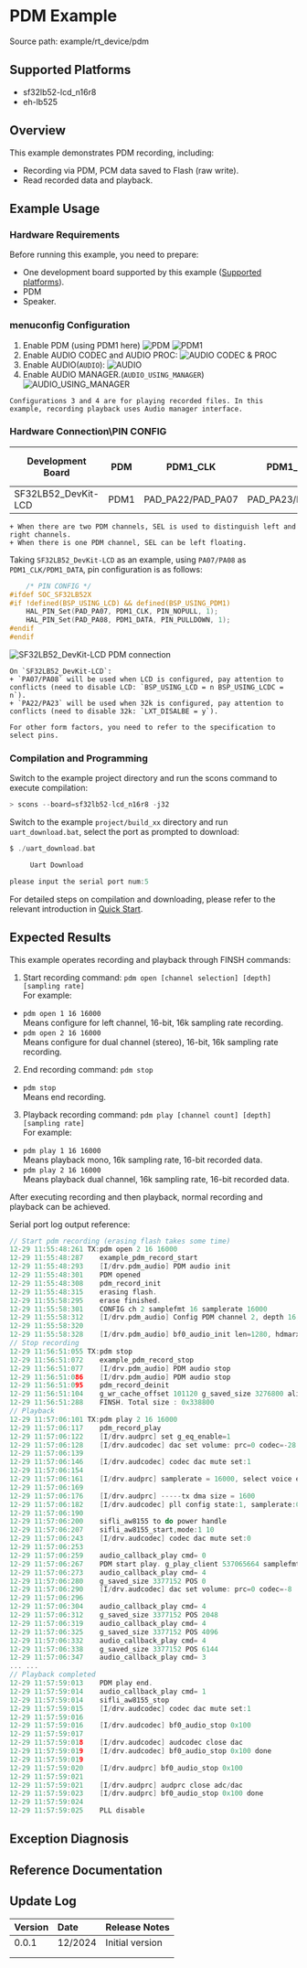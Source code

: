 # PDM Example

Source path: example/rt_device/pdm

## Supported Platforms
<!-- Which boards and chip platforms are supported -->
+ sf32lb52-lcd_n16r8
+ eh-lb525

## Overview
<!-- Example introduction -->
This example demonstrates PDM recording, including:
+ Recording via PDM, PCM data saved to Flash (raw write).
+ Read recorded data and playback.


## Example Usage
<!-- Explain how to use the example, such as which hardware pins to connect to observe waveforms, compilation and flashing can reference related documentation.
For rt_device examples, you also need to list the configuration switches used by this example, such as PWM example using PWM1, which needs to be enabled in the onchip menu -->

### Hardware Requirements
Before running this example, you need to prepare:
+ One development board supported by this example ([Supported platforms](quick_start)).
+ PDM
+ Speaker.

### menuconfig Configuration

1. Enable PDM (using PDM1 here)
![PDM](./assets/mc_pdm_enable.png)
![PDM1](./assets/mc_pdm1_enable.png)
2. Enable AUDIO CODEC and AUDIO PROC:
![AUDIO CODEC & PROC](./assets/mc_audcodec_audprc.png)
3. Enable AUDIO(`AUDIO`):
![AUDIO](./assets/mc_audio.png)
4. Enable AUDIO MANAGER.(`AUDIO_USING_MANAGER`)
![AUDIO_USING_MANAGER](./assets/mc_audio_manager.png)

```{tip}
Configurations 3 and 4 are for playing recorded files. In this example, recording playback uses Audio manager interface.
```  

### Hardware Connection\PIN CONFIG
|Development Board  | PDM       | PDM1_CLK    | PDM1_DATA   |   Power Supply | GND | SEL(left/right channel selection) |
|--------|------------|---------------|-------------------|---|---|---|
|SF32LB52_DevKit-LCD    | PDM1     | PAD_PA22/PAD_PA07    | PAD_PA23/PAD_PA08 |   3.3V | GND | GND/3.3V |

```{tip}
+ When there are two PDM channels, SEL is used to distinguish left and right channels.
+ When there is one PDM channel, SEL can be left floating.
```

Taking `SF32LB52_DevKit-LCD` as an example, using `PA07/PA08` as `PDM1_CLK/PDM1_DATA`, pin configuration is as follows:
```C
    /* PIN CONFIG */
#ifdef SOC_SF32LB52X
#if !defined(BSP_USING_LCD) && defined(BSP_USING_PDM1)
    HAL_PIN_Set(PAD_PA07, PDM1_CLK, PIN_NOPULL, 1);
    HAL_PIN_Set(PAD_PA08, PDM1_DATA, PIN_PULLDOWN, 1);
#endif
#endif
````
![SF32LB52_DevKit-LCD PDM connection](./assets/pdm_hw.png)

```{warning}
On `SF32LB52_DevKit-LCD`:  
+ `PA07/PA08` will be used when LCD is configured, pay attention to conflicts (need to disable LCD: `BSP_USING_LCD = n BSP_USING_LCDC = n`).
+ `PA22/PA23` will be used when 32k is configured, pay attention to conflicts (need to disable 32k: `LXT_DISALBE = y`).  

For other form factors, you need to refer to the specification to select pins.
```


### Compilation and Programming
Switch to the example project directory and run the scons command to execute compilation:
```c
> scons --board=sf32lb52-lcd_n16r8 -j32
```
Switch to the example `project/build_xx` directory and run `uart_download.bat`, select the port as prompted to download:
```c
$ ./uart_download.bat

     Uart Download

please input the serial port num:5
```
For detailed steps on compilation and downloading, please refer to the relevant introduction in [Quick Start](quick_start).

## Expected Results
<!-- Explain the example running results, such as which LEDs will light up, what logs will be printed, so that users can judge whether the example is running normally. The running results can be explained step by step combined with the code -->
This example operates recording and playback through FINSH commands:
1. Start recording command: `pdm open [channel selection] [depth] [sampling rate]`  
For example:
+ `pdm open 1 16 16000`  
Means configure for left channel, 16-bit, 16k sampling rate recording.
+ `pdm open 2 16 16000`  
Means configure for dual channel (stereo), 16-bit, 16k sampling rate recording.

2. End recording command: `pdm stop`
+ `pdm stop`  
Means end recording.

3. Playback recording command: `pdm play [channel count] [depth] [sampling rate]`  
For example:
+ `pdm play 1 16 16000`  
Means playback mono, 16k sampling rate, 16-bit recorded data.
+ `pdm play 2 16 16000`  
Means playback dual channel, 16k sampling rate, 16-bit recorded data.

After executing recording and then playback, normal recording and playback can be achieved.  

Serial port log output reference:
```c
// Start pdm recording (erasing flash takes some time)
12-29 11:55:48:261 TX:pdm open 2 16 16000
12-29 11:55:48:287    example_pdm_record_start
12-29 11:55:48:293    [I/drv.pdm_audio] PDM audio init
12-29 11:55:48:301    PDM opened
12-29 11:55:48:308    pdm_record_init
12-29 11:55:48:315    erasing flash.
12-29 11:55:58:295    erase finished.
12-29 11:55:58:301    CONFIG ch 2 samplefmt 16 samplerate 16000
12-29 11:55:58:312    [I/drv.pdm_audio] Config PDM channel 2, depth 16, samplerate 16000
12-29 11:55:58:320    
12-29 11:55:58:328    [I/drv.pdm_audio] bf0_audio_init len=1280, hdmarx=20038598
// Stop recording
12-29 11:56:51:055 TX:pdm stop
12-29 11:56:51:072    example_pdm_record_stop
12-29 11:56:51:077    [I/drv.pdm_audio] PDM audio stop
12-29 11:56:51:086    [I/drv.pdm_audio] PDM audio stop
12-29 11:56:51:095    pdm_record_deinit
12-29 11:56:51:104    g_wr_cache_offset 101120 g_saved_size 3276800 align_size 100352
12-29 11:56:51:288    FINSH. Total size : 0x338800
// Playback
12-29 11:57:06:101 TX:pdm play 2 16 16000
12-29 11:57:06:117    pdm_record_play
12-29 11:57:06:122    [I/drv.audprc] set g_eq_enable=1
12-29 11:57:06:128    [I/drv.audcodec] dac set volume: prc=0 codec=-28
12-29 11:57:06:139    
12-29 11:57:06:146    [I/drv.audcodec] codec dac mute set:1
12-29 11:57:06:154    
12-29 11:57:06:161    [I/drv.audprc] samplerate = 16000, select voice eq
12-29 11:57:06:169    
12-29 11:57:06:176    [I/drv.audprc] -----tx dma size = 1600
12-29 11:57:06:182    [I/drv.audcodec] pll config state:1, samplerate:0 
12-29 11:57:06:190    
12-29 11:57:06:200    sifli_aw8155 to do power handle 
12-29 11:57:06:207    sifli_aw8155_start,mode:1 10
12-29 11:57:06:243    [I/drv.audcodec] codec dac mute set:0
12-29 11:57:06:253    
12-29 11:57:06:259    audio_callback_play cmd= 0
12-29 11:57:06:267    PDM start play. g_play_client 537065664 samplefmt 16 samplerate 16000
12-29 11:57:06:273    audio_callback_play cmd= 4
12-29 11:57:06:280    g_saved_size 3377152 POS 0
12-29 11:57:06:290    [I/drv.audcodec] dac set volume: prc=0 codec=-8
12-29 11:57:06:296    
12-29 11:57:06:304    audio_callback_play cmd= 4
12-29 11:57:06:312    g_saved_size 3377152 POS 2048
12-29 11:57:06:319    audio_callback_play cmd= 4
12-29 11:57:06:325    g_saved_size 3377152 POS 4096
12-29 11:57:06:332    audio_callback_play cmd= 4
12-29 11:57:06:338    g_saved_size 3377152 POS 6144
12-29 11:57:06:347    audio_callback_play cmd= 3
... ...
// Playback completed
12-29 11:57:59:013    PDM play end.
12-29 11:57:59:014    audio_callback_play cmd= 1
12-29 11:57:59:014    sifli_aw8155_stop 
12-29 11:57:59:015    [I/drv.audcodec] codec dac mute set:1
12-29 11:57:59:016    
12-29 11:57:59:016    [I/drv.audcodec] bf0_audio_stop 0x100
12-29 11:57:59:017    
12-29 11:57:59:018    [I/drv.audcodec] audcodec close dac
12-29 11:57:59:019    [I/drv.audcodec] bf0_audio_stop 0x100 done
12-29 11:57:59:019    
12-29 11:57:59:020    [I/drv.audprc] bf0_audio_stop 0x100
12-29 11:57:59:021    
12-29 11:57:59:021    [I/drv.audprc] audprc close adc/dac
12-29 11:57:59:023    [I/drv.audprc] bf0_audio_stop 0x100 done
12-29 11:57:59:024    
12-29 11:57:59:025    PLL disable
```

## Exception Diagnosis


## Reference Documentation
<!-- For rt_device examples, the RT-Thread official website documentation provides more detailed explanations, you can add webpage links here, for example, refer to RT-Thread's [RTC documentation](https://www.rt-thread.org/document/site/#/rt-thread-version/rt-thread-standard/programming-manual/device/rtc/rtc) -->

## Update Log
|Version |Date   |Release Notes |
|:---|:---|:---|
|0.0.1 |12/2024 |Initial version |
| | | |
| | | |